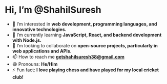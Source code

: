 # Hi, I’m @ShahilSuresh

- 👀 I’m interested in **web development, programming languages, and innovative technologies.**
- 🌱 I’m currently learning **JavaScript, React, and backend development with Node.js.**
- 💞️ I’m looking to collaborate on **open-source projects, particularly in web applications and APIs.**
- 📫 How to reach me **[getshahilsuresh38@gmail.com](mailto:getshahilsuresh38@gmail.com)**
- 😄 Pronouns: **He/Him**
- ⚡ Fun fact: **I love playing chess and have played for my local cricket club!**

<!---
SahilSuresh/SahilSuresh is a ✨ special ✨ repository because its `README.md` (this file) appears on your GitHub profile.
You can click the Preview link to take a look at your changes.
--->
